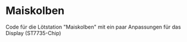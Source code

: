 # Maiskolben

Code für die Lötstation "Maiskolben"
mit ein paar Anpassungen für das Display (ST7735-Chip)
